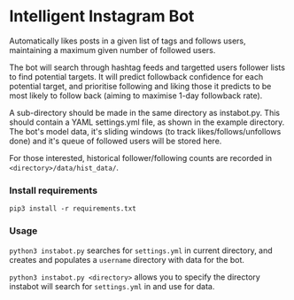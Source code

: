 # Intelligent Instagram Bot

Automatically likes posts in a given list of tags and follows users, maintaining a maximum given number of followed users. 

The bot will search through hashtag feeds and targetted users follower lists to find potential targets. It will predict followback confidence for each potential target, and prioritise following and liking those it predicts to be most likely to follow back (aiming to maximise 1-day followback rate).

A sub-directory should be made in the same directory as instabot.py. This should contain a YAML settings.yml file, as shown in the example directory. The bot's model data, it's sliding windows (to track likes/follows/unfollows done) and it's queue of followed users will be stored here.

For those interested, historical follower/following counts are recorded in `<directory>/data/hist_data/`.

### Install requirements

`pip3 install -r requirements.txt`

### Usage

`python3 instabot.py` searches for `settings.yml` in current directory, and creates and populates a `username` directory with data for the bot.

`python3 instabot.py <directory>` allows you to specify the directory instabot will search for `settings.yml` in and use for data.
